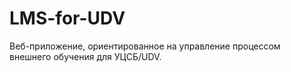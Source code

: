 # LMS-for-UDV
Веб-приложение, ориентированное на управление процессом внешнего обучения для УЦСБ/UDV.

